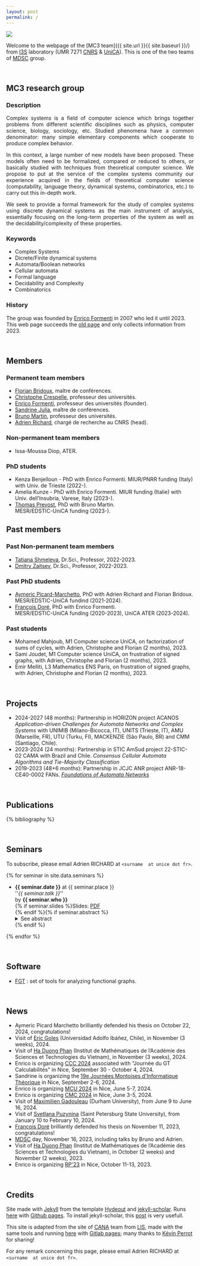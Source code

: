 ```yaml
---
layout: post
permalink: /
---
```


<img src="{{ site.url }}{{ site.baseurl }}/images/logos.png" style="max-width: 90%; height: auto;">

Welcome to the webpage of the [MC3 team]({{ site.url }}{{ site.baseurl }}/) from [I3S](https://www.i3s.unice.fr/en/) laboratory (UMR 7271 [CNRS](http://www.cnrs.fr/) & [UniCA](https://univ-cotedazur.fr/)). This is one of the two teams of [MDSC](https://www.i3s.unice.fr/en/research-areas/mdsc) group. 

<!-- GROUP -->
<a id='group-link'></a><br />
## **MC3 research group**
 
### Description

<p style='text-align: justify;'>
Complex systems is a field of computer science which brings together problems from different scientific disciplines such as physics, computer science, biology, sociology, etc. Studied phenomena have a common denominator: many simple elementary components which cooperate to produce complex behavior.
</p>

<p style='text-align: justify;'>
In this context, a large number of new models have been proposed. These models often need to be formalized, compared or reduced to others, or basically studied with techniques from theoretical computer science. We propose to put at the service of the complex systems community our experience acquired in the fields of theoretical computer science (computability, language theory, dynamical systems, combinatorics, etc.) to carry out this in-depth work.
</p>


<p style='text-align: justify;'>
We seek to provide a formal framework for the study of complex systems using discrete dynamical systems as the main instrument of analysis, essentially focusing on the long-term properties of the system as well as the decidability/complexity of these properties.
</p>


### Keywords

- Complex Systems
- Dicrete/Finite dynamical systems
- Automata/Boolean networks
- Cellular automata
- Formal language 
- Decidability and Complexity 
- Combinatorics 

### History

The group was founded by [Enrico Formenti](https://webusers.i3s.unice.fr/~formenti/) in 2007 who led it until 2023. This web page succeeds the [old page](https://webcms.i3s.unice.fr/mc3/) and only collects information from 2023.

<!-- MEMBERS -->
<a id='members-link'></a><br />
## **Members**

### Permanent team members

- [Florian Bridoux](https://webusers.i3s.unice.fr/~bridoux/), maître de conférences.
- [Christophe Crespelle](https://webusers.i3s.unice.fr/~ccrespelle/), professeur des universités.
- [Enrico Formenti](https://webusers.i3s.unice.fr/~formenti/), professeur des universités (founder).
- [Sandrine Julia](https://webusers.i3s.unice.fr/~julia/), maître de conférences.
- [Bruno Martin](https://webusers.i3s.unice.fr/~bmartin/), professeur des universités.
- [Adrien Richard](https://webusers.i3s.unice.fr/~richard/), chargé de recherche au CNRS (head).

### Non-permanent team members

- Issa-Moussa Diop, ATER.

### PhD students

- Kenza Benjelloun - PhD with Enrico Formenti.
	MIUR/PNRR funding (Italy) with Univ. de Trieste (2022-).
- Amelia Kunze - PhD with Enrico Formenti.
  	MIUR funding (Italie) with Univ. dell’Insubria, Varese, Italy (2023-).
- [Thomas Prevost](https://webusers.i3s.unice.fr/~prevost/), PhD with Bruno Martin.  
	MESR/EDSTIC-UniCA funding  (2023-). 

## Past members

### Past Non-permanent team members

- [Tatiana Shmeleva](https://www.researchgate.net/profile/Tatiana-Shmeleva), Dr.Sci., Professor, 2022-2023.
- [Dmitry Zaitsev](http://daze.ho.ua/), Dr.Sci., Professor, 2022-2023.

### Past PhD students

- [Aymeric Picard-Marchetto](https://webusers.i3s.unice.fr/~picard/), PhD with Adrien Richard and Florian Bridoux.  
	MESR/EDSTIC-UniCA fundind (2021-2024).
- [François Doré](https://webusers.i3s.unice.fr/~dore/), PhD with Enrico Formenti.  
MESR/EDSTIC-UniCA funding (2020-2023), UniCA ATER (2023-2024).


### Past students

- Mohamed Mahjoub, M1 Computer science UniCA, on factorization 
  of sums of cycles, with Adrien, Christophe and Florian (2 months), 2023.
- Sami Joudet, M1 Computer science UniCA,
  on frustration of signed graphs, with Adrien, Christophe and Florian (2 months), 2023.
- Emir Melliti, L3 Mathematics ENS Paris, on frustration of signed graphs, with Adrien, Christophe and Florian (2 months), 2023.


<!-- PROJECTS -->
<a id='projects-link'></a><br />

## **Projects**

- 2024-2027 (48 months): Partnership in HORIZON project ACANOS _Application-driven Challenges for Automata Networks and Complex Systems_ with UNIMIB (Milano-Bicocca, IT), UNITS (Trieste, IT), AMU (Marseille, FR), UTU (Turku, FI), MACKENZIE (São Paulo, BR) and CMM (Santiago, Chile).
- 2023-2024 (24 months): Partnership in STIC AmSud project 22-STIC-02 CAMA
  with Brazil and Chile.
  _Consensus Cellular Automata Algorithms and Tie-Majority Classification_
- 2019-2023 (48+6 months): Partnership in JCJC ANR project ANR-18-CE40-0002
  FANs.
  [_Foundations of Automata Networks_](https://anr.fr/Projet-ANR-18-CE40-0002)

<!-- PUBLICATIONS -->
<a id='publications-link'></a><br />
## **Publications**

<!-- to add a bib entry touch /_bibliography/references.bib then push -->
{% bibliography %}

<!-- SEMINARS -->
<a id='seminars-link'></a><br />
## **Seminars**

To subscribe, please email Adrien RICHARD at ``<surname  at unice dot fr>``.

<!-- to add a seminar touch /_data/seminars.yml then push -->
{% for seminar in site.data.seminars %}
* <b>{{ seminar.date }}</b> at {{ seminar.place }}<br />
  ''<i>{{ seminar.talk }}</i>''<br />
  by <b>{{ seminar.who }}</b><br />
  {% if seminar.slides %}Slides: <a href="{{ site.url }}{{ site.baseurl }}/slides/{{ seminar.slides }}">PDF</a><br />
  {% endif %}{% if seminar.abstract %}<details>
    <summary  markdown="span">See abstract</summary>
    <p class="abstract" style='text-align: justify;'>{{ seminar.abstract }}</p>
  </details>
  {% endif %}
{% endfor %} 

<!-- SOFTWARE -->
<a id='software-link'></a><br />
## **Software**

- [FGT](http://fgt.i3s.unice.fr/) : set of tools for analyzing functional graphs.

<!-- News -->
<a id='news-link'></a><br />
## **News**

- Aymeric Picard Marchetto brilliantly defended his thesis on October 22, 2024, congratulations!
- Visit of [Eric Goles](https://ingenieria.uai.cl/profesor/eric-goles/) (Universidad Adolfo Ibáñez, Chile), in November (3 weeks), 2024.
- Visit of [Ha Duong Phan](http://math.ac.vn/en/component/staff/?task=getProfile&staffID=18) (Institut de Mathématiques de l’Académie des Sciences et Technologies du Vietnam), in November (3 weeks), 2024.
- Enrico is organizing [CCC 2024](https://www.lix.polytechnique.fr/CCC2024/i.php?Main.Home)  associated with "Journée du GT Calculabilités"  in Nice, September 30 - October 4, 2024.
- Sandrine is organizing the [19e Journées Montoises d'Informatique Théorique](https://jm2024.sciencesconf.org/) in Nice, September 2-6, 2024.
- Enrico is organizing [MCU 2024](https://webusers.i3s.unice.fr/MCU2024/) in Nice, June 5-7, 2024.
- Enrico is organizing [CMC 2024](https://webusers.i3s.unice.fr/CMC2024/) in Nice, June 3-5, 2024.
- Visit of [Maximilien Gadouleau](https://mrgadouleau.webspace.durham.ac.uk/) (Durham University), from June 9 to June 16, 2024.
- Visit of [Svetlana Puzynina](https://users.math-cs.spbu.ru/~puzynina/) (Saint Petersburg State University), from January 10 to February 10, 2024.
- [François Doré](https://webusers.i3s.unice.fr/~dore/) brilliantly defended his thesis on November 11, 2023, congratulations!
- [MDSC](https://www.i3s.unice.fr/en/research-areas/mdsc) day, November 16, 2023, including talks by Bruno and Adrien.
- Visit of [Ha Duong Phan](http://math.ac.vn/en/component/staff/?task=getProfile&staffID=18) (Institut de Mathématiques de l’Académie des Sciences et Technologies du Vietnam), in October (2 weeks) and November (2 weeks), 2023.
- Enrico is organizing [RP'23](https://www.lix.polytechnique.fr/RP2023/) in Nice, October 11-13, 2023.   


<!-- CREDITS -->
<a id='credits-link'></a><br />
## **Credits**

Site made with [Jekyll](https://jekyllrb.com) from the template [Hydeout](https://github.com/fongandrew/hydeout) and [jekyll-scholar](https://github.com/inukshuk/jekyll-scholar). Runs [here](https://github.com/richardadrien/mc3) with [Github pages](https://pages.github.com/). To install jekyll-scholar, this [post](https://open-research.gemmadanks.com/tutorials/how-to-use-jekyll-scholar-with-github-pages/) is very usefull. 

This site is adapted from the site of [CANA](https://cana.lis-lab.fr/) team from [LIS](https://www.lis-lab.fr/), made with the same tools and running [here](https://gitlab.lis-lab.fr/kevin.perrot/canawww/) with [Gitlab pages](https://docs.gitlab.com/ee/user/project/pages/); many thanks to [Kévin Perrot](https://pageperso.lis-lab.fr/~kevin.perrot/) for sharing!

For any remark concerning this page, please email Adrien RICHARD at ``<surname  at unice dot fr>``.  

<br />
<br />


